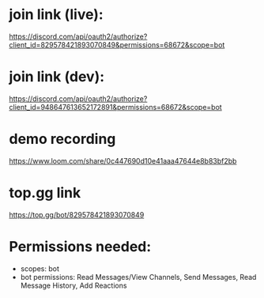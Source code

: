 # join link (live):
https://discord.com/api/oauth2/authorize?client_id=829578421893070849&permissions=68672&scope=bot

# join link (dev):
https://discord.com/api/oauth2/authorize?client_id=948647613652172891&permissions=68672&scope=bot

# demo recording
https://www.loom.com/share/0c447690d10e41aaa47644e8b83bf2bb

# top.gg link
https://top.gg/bot/829578421893070849

# Permissions needed:
- scopes: bot
- bot permissions: Read Messages/View Channels, Send Messages, Read Message History, Add Reactions